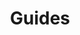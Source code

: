 ---
layout: redirect.njk
tags: level2
key: guides_en
title: Guides
redirect: /en/guidelines/guides/sap/
parent: guidelines_en
order: 3
---